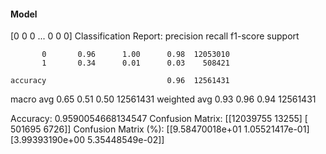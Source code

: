 #### Model
[0 0 0 ... 0 0 0]
Classification Report:
              precision    recall  f1-score   support

           0       0.96      1.00      0.98  12053010
           1       0.34      0.01      0.03    508421

    accuracy                           0.96  12561431
   macro avg       0.65      0.51      0.50  12561431
weighted avg       0.93      0.96      0.94  12561431

Accuracy: 0.9590054668134547
Confusion Matrix:
[[12039755    13255]
 [  501695     6726]]
Confusion Matrix (%):
[[9.58470018e+01 1.05521417e-01]
 [3.99393190e+00 5.35448549e-02]]
